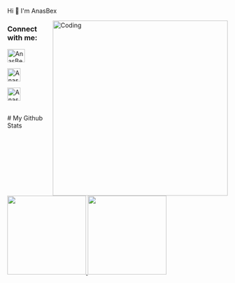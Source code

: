 <p> Hi 👋 I'm AnasBex  </p>
<img align="right" alt="Coding" width="400" src="https://www.icegif.com/wp-content/uploads/icegif-2013.gif">

<h3 align="left">Connect with me:</h3>
<p align="left">
<a href="https://www.youtube.com/@AnasBex" target="blank"><img align="center" src="https://raw.githubusercontent.com/rahuldkjain/github-profile-readme-generator/master/src/images/icons/Social/youtube.svg" alt="AnasBex" height="30" width="40" /></a>

<a href="https://www.instagram.com/anasbex_/?hl=id" target="blank"><img align="center" src="https://png.pngtree.com/png-vector/20221018/ourmid/pngtree-instagram-social-platform-icon-png-image_6315976.png" alt="AnasBex" height="30" width="30" /></a>

<a href="https://twitter.com/anasbex_?s=09" target="blank"><img align="center" src="https://www.freepnglogos.com/uploads/twitter-logo-png/twitter-logo-vector-png-clipart-1.png" alt="AnasBex" height="30" width="30" /></a>

</p>

<br>
# My Github Stats
   
<a href="https://github.com/AnazuDev">

  <img height="180em" src="https://github-readme-stats-eight-theta.vercel.app/api?username=AnazuDevt&show_icons=true&theme=algolia&include_all_commits=true&count_private=true"/>
  <img height="180em" src="https://github-readme-stats-eight-theta.vercel.app/api/top-langs/?username=AnazuDev&layout=compact&langs_count=8&theme=algolia"/>

</a>
   
<br>

